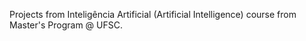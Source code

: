 Projects from Inteligência Artificial (Artificial Intelligence) course from Master's Program @ UFSC.
